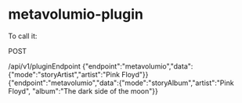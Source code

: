 # metavolumio-plugin

To call it:

POST

/api/v1/pluginEndpoint
{"endpoint":"metavolumio","data":{"mode":"storyArtist","artist":"Pink Floyd"}}
{"endpoint":"metavolumio","data":{"mode":"storyAlbum","artist":"Pink Floyd", "album":"The dark side of the moon"}}